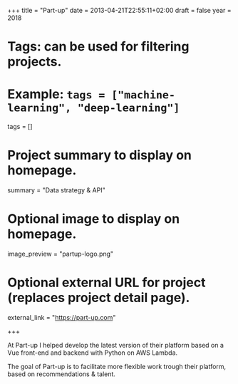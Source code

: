 +++
title = "Part-up"
date = 2013-04-21T22:55:11+02:00
draft = false
year = 2018

# Tags: can be used for filtering projects.
# Example: `tags = ["machine-learning", "deep-learning"]`
tags = []

# Project summary to display on homepage.
summary = "Data strategy & API"

# Optional image to display on homepage.
image_preview = "partup-logo.png"

# Optional external URL for project (replaces project detail page).
external_link = "https://part-up.com"

+++

At Part-up I helped develop the latest version of their platform based on a Vue front-end and backend with Python on AWS Lambda. 

The goal of Part-up is to facilitate more flexible work trough their platform, based on recommendations & talent.